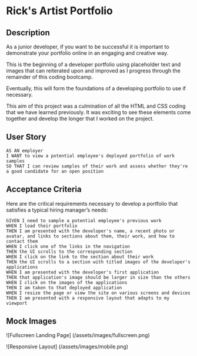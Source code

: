 # Rick's Artist Portfolio

## Description 

As a junior developer, if you want to be successful it is important to demonstrate your portfolio online in an engaging and creative way.

This is the beginning of a developer portfolio using placeholder text and images that can reiterated upon and improved as I progress through the remainder of this coding bootcamp. 

Eventually, this will form the foundations of a developing portfolio to use if necessary. 

This aim of this project was a culmination of all the HTML and CSS coding that we have learned previously. It was exciting to see these elements come together and develop the longer that I worked on the project.  

## User Story

```
AS AN employer
I WANT to view a potential employee's deployed portfolio of work samples
SO THAT I can review samples of their work and assess whether they're a good candidate for an open position
```


## Acceptance Criteria

Here are the critical requirements necessary to develop a portfolio that satisfies a typical hiring manager’s needs:

```
GIVEN I need to sample a potential employee's previous work
WHEN I load their portfolio
THEN I am presented with the developer's name, a recent photo or avatar, and links to sections about them, their work, and how to contact them
WHEN I click one of the links in the navigation
THEN the UI scrolls to the corresponding section
WHEN I click on the link to the section about their work
THEN the UI scrolls to a section with titled images of the developer's applications
WHEN I am presented with the developer's first application
THEN that application's image should be larger in size than the others
WHEN I click on the images of the applications
THEN I am taken to that deployed application
WHEN I resize the page or view the site on various screens and devices
THEN I am presented with a responsive layout that adapts to my viewport
```

## Mock Images

![Fullscreen Landing Page] (/assets/images/fullscreen.png)

![Responsive Layout] (/assets/images/mobile.png)



